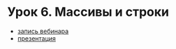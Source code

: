 # Урок 6. Массивы и строки

* [запись вебинара](https://gbcdn.mrgcdn.ru/uploads/record/319575/attachment/f77ce22f19b3a8548091265377dd30a9.mp4)
* [презентация](./Презентация.%20Массивы%20и%20строки.pdf)